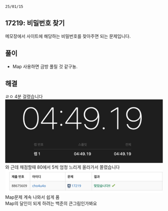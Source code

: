`25/01/15`

## 17219: 비밀번호 찾기

메모장에서 사이트에 해당하는 비밀번호를 찾아주면 되는 문제입니다.

## 풀이

- Map 사용하면 금방 풀릴 것 같구뇽.

## 해결

ㄹㅇ 4분 걸렸습니다
![alt text](image.png)
와 근데 채점할때 80에서 5씩 엄청 느리게 올라가서 쫄렸습니다
![alt text](image-1.png)
Map문제 계속 나와서 쉽게 품<br>
Map의 달인이 되게 하려는 백준의 큰그림인가봐요
